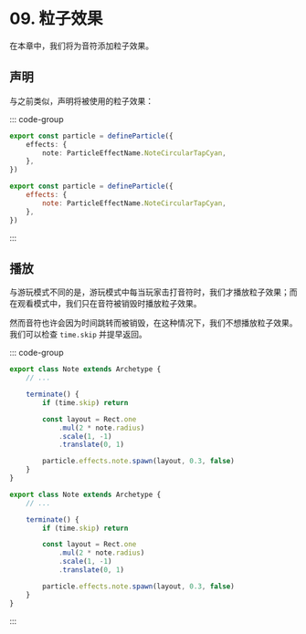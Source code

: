 # 09. 粒子效果

在本章中，我们将为音符添加粒子效果。

## 声明

与之前类似，声明将被使用的粒子效果：

::: code-group

```TypeScript
export const particle = defineParticle({
    effects: {
        note: ParticleEffectName.NoteCircularTapCyan,
    },
})
```

```JavaScript
export const particle = defineParticle({
    effects: {
        note: ParticleEffectName.NoteCircularTapCyan,
    },
})
```

:::

## 播放

与游玩模式不同的是，游玩模式中每当玩家击打音符时，我们才播放粒子效果；而在观看模式中，我们只在音符被销毁时播放粒子效果。

然而音符也许会因为时间跳转而被销毁，在这种情况下，我们不想播放粒子效果。我们可以检查 `time.skip` 并提早返回。

::: code-group

```TypeScript
export class Note extends Archetype {
    // ...

    terminate() {
        if (time.skip) return

        const layout = Rect.one
            .mul(2 * note.radius)
            .scale(1, -1)
            .translate(0, 1)

        particle.effects.note.spawn(layout, 0.3, false)
    }
}
```

```JavaScript
export class Note extends Archetype {
    // ...

    terminate() {
        if (time.skip) return

        const layout = Rect.one
            .mul(2 * note.radius)
            .scale(1, -1)
            .translate(0, 1)

        particle.effects.note.spawn(layout, 0.3, false)
    }
}
```

:::
